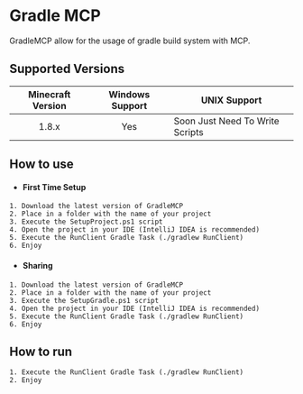 # Gradle MCP
GradleMCP allow for the usage of gradle build system with MCP.

## Supported Versions

| Minecraft Version | Windows Support | UNIX Support                    |
|:-----------------:|:---------------:|---------------------------------|
|       1.8.x       |       Yes       | Soon Just Need To Write Scripts |

## How to use
- #### First Time Setup
```
1. Download the latest version of GradleMCP
2. Place in a folder with the name of your project
3. Execute the SetupProject.ps1 script
4. Open the project in your IDE (IntelliJ IDEA is recommended)
5. Execute the RunClient Gradle Task (./gradlew RunClient)
6. Enjoy
```

- #### Sharing
```
1. Download the latest version of GradleMCP
2. Place in a folder with the name of your project
3. Execute the SetupGradle.ps1 script
4. Open the project in your IDE (IntelliJ IDEA is recommended)
5. Execute the RunClient Gradle Task (./gradlew RunClient)
6. Enjoy
```

## How to run
    1. Execute the RunClient Gradle Task (./gradlew RunClient)
    2. Enjoy